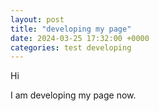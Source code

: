 ```yaml
---
layout: post
title: "developing my page"
date: 2024-03-25 17:32:00 +0000
categories: test developing
---
```


Hi

I am developing my page now.

